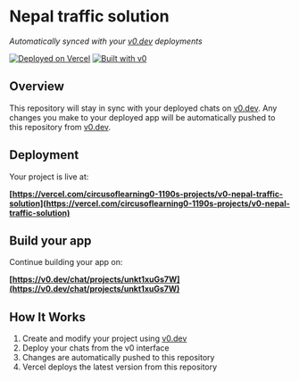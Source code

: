 # Nepal traffic solution

*Automatically synced with your [v0.dev](https://v0.dev) deployments*

[![Deployed on Vercel](https://img.shields.io/badge/Deployed%20on-Vercel-black?style=for-the-badge&logo=vercel)](https://vercel.com/circusoflearning0-1190s-projects/v0-nepal-traffic-solution)
[![Built with v0](https://img.shields.io/badge/Built%20with-v0.dev-black?style=for-the-badge)](https://v0.dev/chat/projects/unkt1xuGs7W)

## Overview

This repository will stay in sync with your deployed chats on [v0.dev](https://v0.dev).
Any changes you make to your deployed app will be automatically pushed to this repository from [v0.dev](https://v0.dev).

## Deployment

Your project is live at:

**[https://vercel.com/circusoflearning0-1190s-projects/v0-nepal-traffic-solution](https://vercel.com/circusoflearning0-1190s-projects/v0-nepal-traffic-solution)**

## Build your app

Continue building your app on:

**[https://v0.dev/chat/projects/unkt1xuGs7W](https://v0.dev/chat/projects/unkt1xuGs7W)**

## How It Works

1. Create and modify your project using [v0.dev](https://v0.dev)
2. Deploy your chats from the v0 interface
3. Changes are automatically pushed to this repository
4. Vercel deploys the latest version from this repository